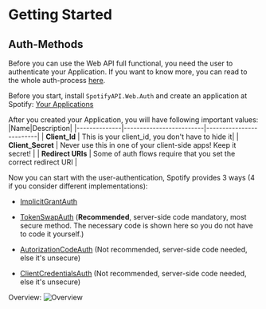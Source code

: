 # Getting Started

## Auth-Methods

Before you can use the Web API full functional, you need the user to authenticate your Application.
If you want to know more, you can read to the whole auth-process [here](https://developer.spotify.com/web-api/authorization-guide/).

Before you start, install `SpotifyAPI.Web.Auth` and create an application at Spotify: [Your Applications](https://developer.spotify.com/my-applications/#!/applications)

After you created your Application, you will have following important values:
|Name|Description|
|--------------|-------------------------|-------------------------|
| **Client_Id** | This is your client_id, you don't have to hide it|
| **Client_Secret** | Never use this in one of your client-side apps! Keep it secret! |
| **Redirect URIs** | Some of auth flows require that you set the correct redirect URI |

Now you can start with the user-authentication, Spotify provides 3 ways (4 if you consider different implementations):

* [ImplicitGrantAuth](/auth/implicit_grant.md)

* [TokenSwapAuth](/auth/token_swap.md) (**Recommended**, server-side code mandatory, most secure method. The necessary code is shown here so you do not have to code it yourself.)

* [AutorizationCodeAuth](/auth/authorization_code.md) (Not recommended, server-side code needed, else it's unsecure)

* [ClientCredentialsAuth](/auth/client_credentials.md) (Not recommended, server-side code needed, else it's unsecure)

Overview:
![Overview](http://i.imgur.com/uf3ahTl.png)

